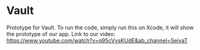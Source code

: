# Vault
Prototype for Vault. To run the code, simply run this on Xcode, it will show the prototype of our app.
Link to our video: https://www.youtube.com/watch?v=q95cVvsKUdE&ab_channel=SeiyaT
